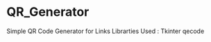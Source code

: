 # QR_Generator
Simple QR Code Generator for Links 
Librarties Used : Tkinter 
                  qecode
                 
